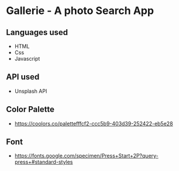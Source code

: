 # Gallerie - A photo Search App

## Languages used

   - HTML
   - Css
   - Javascript

## API used

   - Unsplash API

## Color Palette

- https://coolors.co/palettefffcf2-ccc5b9-403d39-252422-eb5e28

## Font

- https://fonts.google.com/specimen/Press+Start+2P?query-press+#standard-styles


  
   
